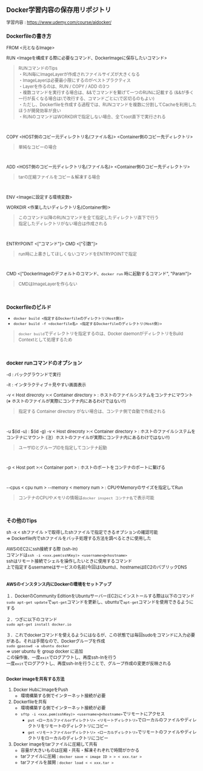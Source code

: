<span style="font-size: 80%">

## Docker学習内容の保存用リポジトリ

学習内容 : https://www.udemy.com/course/aidocker/

### Dockerfileの書き方

FROM <元となるImage>
<br>

RUN <Imageを構成する際に必要なコマンド、DockerImageに保存したいコマンド>
>RUNコマンドのTips<br>
・RUN毎にImageLayerが作成されファイルサイズが大きくなる<br>
・ImageLayerは必要最小限にするのがベストプラクティス<br>
・Layerを作るのは、RUN / COPY / ADD の3つ<br>
・複数コマンドを実行する場合は、&&でコマンドを繋げて一つのRUNに記載する (&&が多く一行が長くなる場合は\で改行する、コマンドごとに\で区切るのもよい)<br>
・ただし、Dockerfileを作成する過程では、RUNコマンドを複数に分割してCacheを利用したほうが開発効率が良い<br>
・RUNのコマンドはWORKDIRで指定しない場合、全てroot直下で実行される

<br>

COPY <HOST側のコピー元ディレクトリ名(ファイル名)> <Container側のコピー先ディレクトリ>
>単純なコピーの場合

<br>

ADD <HOST側のコピー元ディレクトリ名(ファイル名)> <Container側のコピー先ディレクトリ>
>tarの圧縮ファイルをコピー＆解凍する場合

<br>

ENV <Imageに設定する環境変数>
<br>

WORKDIR <作業したいディレクトリ名(Container側)>
>このコマンド以降のRUNコマンドを全て指定したディレクトリ直下で行う<br>
>指定したディレクトリがない場合は作成される

<br>

ENTRYPOINT <["コマンド"]>
CMD <["引数"]>
>run時に上書きしてほしくないコマンドをENTRYPOINTで指定

<br>

CMD <["DockerImageのデフォルトのコマンド、`docker run` 時に起動するコマンド", "Param"]>
>CMDはImageLayerを作らない

<br>

### Dockerfileのビルド
- `docker build <指定するDockerfileのディレクトリ(Host側)>`
- `docker build -f <dockerfile名> <指定するDockerfileのディレクトリ(Host側)>`
>`docker build`でディレクトリを指定するのは、Docker daemonがディレクトリをBuild Contextとして処理するため

<br>

### docker runコマンドのオプション
-d : バックグラウンドで実行
<br>

-it : インタラクティブ＋見やすい画面表示
<br>

-v < Host direcroty >:< Container directory > : ホストのファイルシステムをコンテナにマウント (※ ホストのファイルが実際にコンテナ内にあるわけではない‼)
>指定する Container directory がない場合は、コンテナ側で自動で作成される

<br>

-u \$(id -u) : $(id -g) -v < Host direcroty >:< Container directory > : ホストのファイルシステムをコンテナにマウント (注）ホストのファイルが実際にコンテナ内にあるわけではない‼)
>ユーザIDとグループIDを指定してコンテナ起動

<br>

-p < Host port >:< Container port > : ホストのポートをコンテナのポートに繋げる

<br>

--cpus < cpu num > --memory < memory num > : CPUやMemoryのサイズを指定してRun
>コンテナのCPUやメモリの情報は`docker inspect コンテナ名`で表示可能

<br>

### その他のTips
sh -x < shファイル >で取得したshファイルで指定できるオプションの確認可能<br>
⇒ Dockerfile内でshファイルをバッチ処理する方法を調べるときに使用した
<br>

AWSのEC2にssh接続する際 (ssh-In)<br>
コマンドは`ssh -i <xxx.pem(sshKey)> <username>@<hostname>`<br>
sshはリモート接続でシェルを操作したいときに使用するコマンド<br>
上で指定するusernameはサービスの名前(今回はUbuntu)、hostnameはEC2のパブリックDNS<br>
<br>

#### AWSのインスタンス内にDockerの環境をセットアップ
１．DockerのCommunity EditionをUbuntuサーバー(EC2)にインストールする際は以下のコマンド<br>
`sudo apt-get update`で`apt-get`コマンドを更新し、ubuntuで`apt-get`コマンドを使用できるようにする<br><br>
２．つぎに以下のコマンド<br>
`sudo apt-get install docker.io`<br><br>
３．これでdockerコマンドを使えるようにはなるが、この状態では毎回sudoをコマンドに入力必要がある。それは手間なので、Dockerグループを作成<br>
`sudo gpasswd -a ubuntu docker`<br>
⇒ user ubuntu を group docker に追加<br>
この操作後、一度`exit`でログアウトし、再度ssh-Inを行う<br>
一度`exit`でログアウトし、再度ssh-Inを行うことで、グループ作成の変更が反映される<br>
<br>

**Docker imageを共有する方法**
1. Docker HubにImageをPush
    - 環境構築する側でインターネット接続が必要
1. Dockerfileを共有
    - 環境構築する側でインターネット接続が必要
    - `sftp -i <xxx.pem(sshKey)> <username>@<hostname>`でリモートにアクセス
        - `put <ローカルファイルorディレクトリ> <リモートディレクトリ>`でローカルのファイルやディレクトリをリモートのディレクトリにコピー
        - `get <リモートファイルorディレクトリ> <ローカルディレクトリ>`でリモートのファイルやディレクトリをローカルのディレクトリにコピー
1. Docker imageをtarファイルに圧縮して共有
    - 容量が大きいものは圧縮・共有・解凍それぞれで時間がかかる
    - tarファイルに圧縮 : `docker save < image ID > > < xxx.tar >`
    - tarファイルを展開 : `docker load < < xxx.tar >`

</span>
